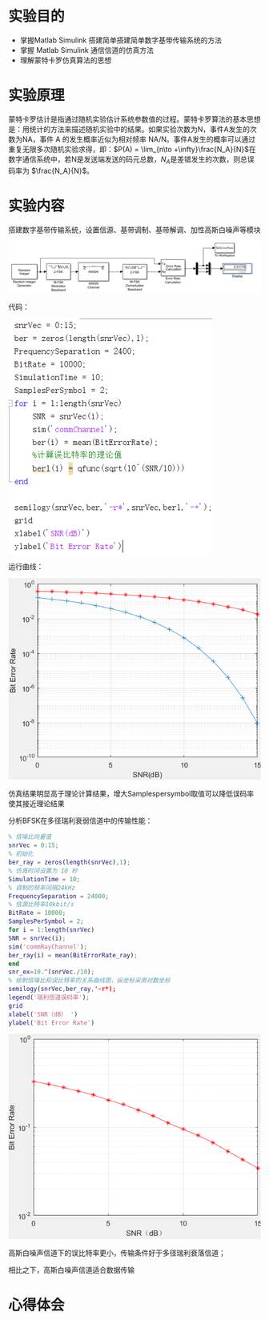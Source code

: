 # 实验目的

* 掌握Matlab Simulink 搭建简单搭建简单数字基带传输系统的方法
* 掌握 Matlab Simulink 通信信道的仿真方法
* 理解蒙特卡罗仿真算法的思想

# 实验原理

蒙特卡罗估计是指通过随机实验估计系统参数值的过程。蒙特卡罗算法的基本思想是：用统计的方法来描述随机实验中的结果。如果实验次数为N，事件A发生的次数为NA，事件 A 的发生概率近似为相对频率 NA/N。事件A发生的概率可以通过重复无限多次随机实验求得，即：$P(A) = \lim_{n\to +\infty}\frac{N_A}{N}$在数字通信系统中，若N是发送端发送的码元总数，$N_A$是差错发生的次数，则总误码率为 $\frac{N_A}{N}$。

# 实验内容

搭建数字基带传输系统，设置信源、基带调制、基带解调、加性高斯白噪声等模块

![](../img/模块搭建.png)

代码：

![](../img/代码部分.png)

运行曲线：

![](../img/运行曲线.png)

仿真结果明显高于理论计算结果，增大Samplespersymbol取值可以降低误码率使其接近理论结果

分析BFSK在多径瑞利衰弱信道中的传输性能：

```matlab
% 信噪比向量值
snrVec = 0:15;
% 初始化
ber_ray = zeros(length(snrVec),1);
% 仿真时间设置为 10 秒
SimulationTime = 10;
% 调制的频率间隔24kHz
FrequencySeparation = 24000;
% 信源比特率10kbit/s
BitRate = 10000;
SamplesPerSymbol = 2;
for i = 1:length(snrVec)
SNR = snrVec(i);
sim('commRayChannel');
ber_ray(i) = mean(BitErrorRate_ray);
end
snr_ex=10.^(snrVec./10);
% 绘制信噪比和误比特率的关系曲线图，纵坐标采用对数坐标
semilogy(snrVec,ber_ray,'-r*);
legend('瑞利信道误码率');
grid
xlabel('SNR（dB） ')
ylabel('Bit Error Rate')
```



![](../img/BFSK多径瑞利衰落信道曲线.png)

高斯白噪声信道下的误比特率更小，传输条件好于多径瑞利衰落信道；

相比之下，高斯白噪声信道适合数据传输

# 心得体会



